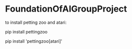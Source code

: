 # FoundationOfAIGroupProject

to install petting zoo and atari:

pip install pettingzoo

pip install 'pettingzoo[atari]'